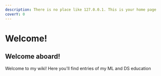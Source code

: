 ```yaml
---
description: There is no place like 127.0.0.1. This is your home page
coverY: 0
---
```


# Welcome!

## Welcome aboard!

Welcome to my wiki! Here you'll find entries of my ML and DS education
